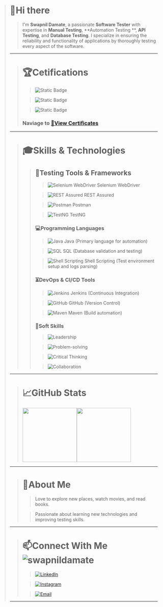 > # 👋Hi there
>> I'm **Swapnil Damate**, a passionate **Software Tester** with expertise in **Manual Testing**, **Automation Testing
**,
**API Testing**, and **Database Testing**. I specialize in ensuring the reliability and functionality of applications by
> > thoroughly testing every aspect of the software.
>---
>> # 🏆Cetifications
>>> ![Static Badge](https://img.shields.io/badge/ISTQB_Certified_Tester-Foundation_Level-43B02A)
>>
>>> ![Static Badge](https://img.shields.io/badge/Git_Hub-Foundation_Level-43B02A)
>>
>>> ![Static Badge](https://img.shields.io/badge/Git_Hub-Copilot-43B02A)
> >
>>### Naviage to [📜View Certificates](certificate.md)
>---
>> # 🎓Skills & Technologies
>>> ## 📁Testing Tools & Frameworks
>>>> ![Selenium WebDriver](https://img.shields.io/badge/-Selenium%20WebDriver-43B02A?logo=selenium&logoColor=white)
> > > > Selenium WebDriver
>>>
>>>> ![REST Assured](https://img.shields.io/badge/-REST%20Assured-000000?logo=java&logoColor=white) REST Assured
>>>
>>>> ![Postman](https://img.shields.io/badge/-Postman-FF6C37?logo=postman&logoColor=white) Postman
>>>
>>>> ![TestNG](https://img.shields.io/badge/-TestNG-FF6C37?logo=testng&logoColor=white) TestNG
>>>### 💻Programming Languages
>>>> ![Java](https://img.shields.io/badge/-Java-007396?logo=java&logoColor=white) Java (Primary language for automation)
>>>
>>>> ![SQL](https://img.shields.io/badge/-SQL-4479A1?logo=postgresql&logoColor=white) SQL (Database validation and
> > > > testing)
> >>
>>>> ![Shell Scripting](https://img.shields.io/badge/-Shell%20Scripting-4EAA25?logo=gnu-bash&logoColor=white) Shell
> > > > Scripting (Test environment setup and logs parsing)
>>>### ⏳DevOps & CI/CD Tools
>>>> ![Jenkins](https://img.shields.io/badge/-Jenkins-D24939?logo=jenkins&logoColor=white) Jenkins (Continuous
> > > > Integration)
> >>
>>>> ![GitHub](https://img.shields.io/badge/-GitHub-181717?logo=github&logoColor=white) GitHub (Version Control)
> >>
>>>> ![Maven](https://img.shields.io/badge/-Maven-C71A36?logo=apache-maven&logoColor=white) Maven (Build automation)
>>>### 🎯Soft Skills
>>>>![Leadership](https://img.shields.io/badge/-Leadership-007ACC?logo=teams&logoColor=white)
>>>
>>>>![Problem-solving](https://img.shields.io/badge/-Problem--Solving-007ACC?logo=visual-studio-code&logoColor=white)
>>>
>>>>![Critical Thinking](https://img.shields.io/badge/-Critical--Thinking-007ACC?logo=visual-studio-code&logoColor=white)
>>>
>>>>![Collaboration](https://img.shields.io/badge/-Collaboration-007ACC?logo=teams&logoColor=white)
>---
>># 📈GitHub Stats
>><p ><img src="https://github-readme-stats.vercel.app/api?username=swapnildamate&show_icons=true&theme=white" height="170" /><img src="https://github-readme-stats.vercel.app/api/top-langs/?username=swapnildamate&layout=compact&theme=white" height="170" /></p>
>---
>># 🤗About Me
>>
>>>Love to explore new places, watch movies, and read books.
>> 
>>>Passionate about learning new technologies and improving testing skills.
>---
>># 📫Connect With Me <img src="https://komarev.com/ghpvc/?username=swapnildamate&label=Profile%20views&color=0e75b6&style=flat" alt="swapnildamate" />
>>>[![LinkedIn](https://img.shields.io/badge/LinkedIn-0077B5?logo=linkedin&logoColor=white)](https://linkedin.com/in/swapnil-damate) 
>>
>>>[![Instagram](https://img.shields.io/badge/Instagram-E4405F?logo=instagram&logoColor=white)](https://instagram.com/swapnildamate) 
>>
>>>[![Email](https://img.shields.io/badge/Email-D14836?logo=gmail&logoColor=white)](mailto:swapnildamate@gmail.com)
>---

